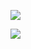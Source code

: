 ![](https://www.nta.go.jp/tmp/1aed3695-a7b4-410c-ad46-55d40fc1b6ff/images/7ff62d826721785d8208986f6ff8daace875d45836ad605f2a35f24524e1bfc4.jpg)

![](https://www.nta.go.jp/tmp/1aed3695-a7b4-410c-ad46-55d40fc1b6ff/images/9a23e1beb212c3e5394d9f956a6e0f8f9dd94318f53a2fb4dc9a93345058c1d8.jpg)